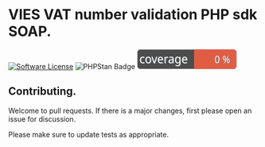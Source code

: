 # VIES VAT number validation PHP sdk SOAP.

[![Software License](https://img.shields.io/badge/license-MIT-brightgreen.svg?style=flat-square)](LICENSE)
![PHPStan Badge](https://img.shields.io/badge/PHPStan-level%205-brightgreen.svg?style=flat)
![Code Coverage Badge](./badge.svg)

## Contributing.

Welcome to pull requests. If there is a major changes, first please open an issue for discussion.

Please make sure to update tests as appropriate.
